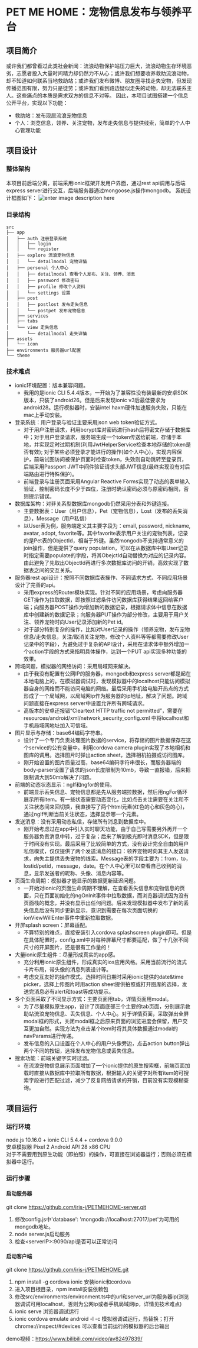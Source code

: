 # PET ME HOME：宠物信息发布与领养平台
## 项目简介
或许我们都曾看过此类社会新闻：流浪动物保护站压力巨大，流浪动物生存环境恶劣，志愿者投入大量时间精力却仍然力不从心；或许我们想要收养救助流浪动物，却不知道如何联系当地救助站；或许我们发布微博、朋友圈寻找走失宠物，但发现传播范围有限，努力只是徒劳；或许我们看到路边疑似走失的动物，却无法联系主人。这些痛点的本质是需求双方的信息不对等。
因此，本项目试图搭建一个信息公开平台，实现以下功能：
- 救助站：发布现居流浪宠物信息
- 个人：浏览信息，领养、关注宠物，发布走失信息与提供线索，简单的个人中心管理功能

## 项目设计
### 整体架构
本项目前后端分离，前端采用ionic框架开发用户界面，通过rest api调用与后端express server进行交互，后端服务器通过mongoose.js操作mongodb。
系统设计框图如下：
![enter image description here](https://lh3.googleusercontent.com/wQ_G7ZYC-35Rwd465OVHJNaoBSXX0giSiJk8N2byzDv3bYUOMwwKX__wiCsEcwnegh0bIFZXl3E=s1500 "系统框图")
### 目录结构
```
src
├── app
│   ├── auth 注册登录系统
│   │   ├── login 
│   │   └── register
│   ├── explore 流浪宠物信息
│   │   └── detailmodal 宠物详情
│   ├── personal 个人中心
│   │   ├── detailmodal 查看个人发布、关注、领养、消息
│   │   ├── password 修改密码
│   │   ├── profile 修改个人资料
│   │   └── settings 设置
│   ├── post
│   │   ├── postlost 发布走失信息
│   │   └── postpet 发布宠物信息
│   ├── services 
│   ├── tabs
│   └── view 走失信息
│       └── detailmodal 走失详情
├── assets
│   └── icon
├── environments 服务器url配置
└── theme

```

### 技术难点
- ionic环境配置：版本兼容问题。
	- 我用的是ionic CLI 5.4.4版本，一开始为了兼容性没有装最新的安卓SDK版本，只装了android26。但是后来发现ionic v3后最低要求为android28。运行模拟器时，安装intel haxm硬件加速服务失败，只能在mac上手动安装。
- 登录系统：用户登录与验证主要采用json web token验证方式。
	- 对于用户注册请求，利用bcrypt库对密码进行hash后将密文存储于数据库中；对于用户登录请求，服务端生成一个token传送给前端，存储于本地，并实现定时过期机制(利用JwtHelperService检查本地存储的token是否有效); 对于某些必须登录才能进行的操作(如个人中心)，实现内容保护，前端试图访问被保护页面时检查token，失效则自动跳转至登录页，后端采用Passport  JWT中间件验证请求头部JWT信息(最终实现没有对后端路由进行特殊保护)。
	- 前端登录与注册页面采用Angular Reactive Forms实现了动态的表单输入验证，控制密码长度不少于四位，注册时确认密码必须与原密码相同，否则提示错误。
- 数据库架构：对非关系型数据库mongodb仍然采用分表和外键连接。
	- 主要数据表：User（用户信息），Pet（宠物信息），Lost（发布的丢失消息），Message（用户私信）
	- 以User表为例，服务端定义其主要字段为：email, password, nickname, avatar, adopt, favorite等。其中favorite表示用户关注的宠物列表，记录的是Pet表的ObjectId，相当于外键。虽然mongodb不支持通常意义的join操作，但是提供了query population，可以在从数据库中取User记录时指定需要populate的字段，将其ObejctId自动替换为对应的记录内容。由此避免了先取出ObjectId再进行多次数据库访问的开销，高效实现了数据表之间的交互关系。
- 服务器rest api设计：按照不同数据库表操作、不同请求方式、不同应用场景设计了完善的api。
	- 采用express的Router模块实现。针对不同的应用场景，考虑向服务器GET操作为拉取数据，即按照过滤条件访问数据库获得结果返回给客户端；向服务器POST操作为增加新的数据记录，根据请求体中信息在数据库中创建新的数据记录；向服务器PUT操作为部分修改，主要用于用户关注、领养宠物时向User记录添加新的Pet id。
	- 对于部分特别复杂的操作，比如对User记录的操作（领养宠物，发布宠物信息/走失信息，关注/取消关注宠物，修改个人资料等等都需要修改User记录中的字段），为避免过于复杂的API设计，采用在请求体中额外增加一个action字段的方式来指明具体操作，达到一个PUT api实现多种功能的效果。
- 跨域问题，模拟器的网络访问：采用局域网来解决。
	- 由于我没有配置有公网IP的服务器，mongodb和express server都是起在本地电脑上的。在模拟器调试时，发现模拟器中的localhost只能访问模拟器自身的网络而不能访问电脑的网络。最后采用手机给电脑开热点的方式形成了一个局域网，以局域网ip作为服务器的ip地址，解决了问题。跨域问题直接在express server中设置允许所有跨域请求。
	- 高版本的安卓还报错“Cleartext HTTP traffic not permitted”，需要在resources/android/xml/network_security_config.xml 中将localhost和手机局域网地址加入可信域。
- 图片显示与存储：base64编码字符串。
	- 设计了一个专门负责处理图片数据的service，将存储的图片数据保存在这个service的公有变量中。利用cordova camera plugin实现了本地相机和图库的调用。选择图片时弹出action sheet，选择相机拍摄或访问图库。
	- 刚开始设置的图片质量过高，base64编码字符串很长，而服务器端的body-parser设置了请求的json长度限制为10mb，导致一直报错，后来把限制调大到50mb解决了问题。
- 前端的动态状态显示：ngIf和ngfor的使用。
	- 前端显示丢失信息、宠物信息都是先从服务端拉数据，然后用ngFor循环展示所有item。有一些状态需要动态变化，比如点击关注需要在关注和不关注状态间来回切换，我直接写了两个html元素(红色的心和灰色的心)，通过ngIf判断当前关注状态，选择显示哪一个元素。
- 发送消息：没有采用动态私信，存储所有消息到数据库中。
	- 刚开始考虑过在app中引入实时聊天功能，由于自己写需要另外再开一个服务器负责消息中转，过于复杂；后来了解到极光即时消息SDK，但是限于时间没有实现。最后采用了比较简单的方式，没有设计完全自由的用户私信模式，仅仅提供了两个发送消息的接口：领养宠物时向其主人发送请求，向失主提供丢失宠物的线索。Message表的字段主要为：from，to，lostid/petid，message，date。在个人中心里可以查看自己收到的消息，显示发送者的昵称、头像、消息内容等。
- 页面生命周期：模拟器才能显示的数据更新延迟问题。
	- 一开始对ionic的页面生命周期不理解，在查看丢失信息和宠物信息的页面，只在页面初始化的ngOnInit事件中拉取数据，而浏览器调试因为没有页面栈的概念，并没有显示出任何问题。后来发现模拟器中发布了新的丢失信息后没有同步更新显示，意识到需要在每次页面切换的ionViewWillEnter事件中重新拉取数据。
- 开屏splash screen：屏幕适配。
	- 不算特别的难点，直接安装引入cordova splashscreen plugin即可。但是在具体配置时，config.xml中对每种屏幕尺寸都要适配，做了十几张不同尺寸的开屏图片，还是很有工作量的！
- 大量ionic原生组件：尽量形成真实的app感。
	- 充分利用ionic原生组件，形成真实的ios应用风格。采用当前流行的流式卡片布局，带头像的消息列表设计等。
	- 考虑交互友好的操作模式。选择时间日期时采用ionic提供的date&time picker，选择上传图片时用action sheet提供拍照或打开图库的选择，发送完消息必有alert和toast等成功提示。
- 多个页面采取了不同显示方式：主要页面用tab，详情页面用modal。
	- 为了尽量模拟原生app，设计了页面底部三个主要的tab页面，分别展示救助站流浪宠物信息、丢失信息、个人中心。对于详情页面，采取弹出全屏modal框的形式，关闭modal框之后原来页面的浏览进度会保留，用户交互更加自然。实现方法为点击某个item时将其具体数据通过modal的navParams进行传递。
	- 发布信息的入口设置在个人中心的用户头像旁边，点击action button弹出两个不同的按钮，选择发布宠物信息或丢失信息。
- 搜索功能：前端关键字实时过滤。
	- 在流浪宠物信息展示页面增加了一个ionic提供的原生搜索框，前端页面加载时直接从数据库中拉取所有数据，根据输入的关键字对所有item的可搜索字段进行匹配过滤，减少了反复网络请求的开销，目前没有实现模糊查询。


## 项目运行
### 运行环境
node.js 10.16.0 + ionic CLI 5.4.4 + cordova 9.0.0  
安卓模拟器 Pixel 2 Android API 28 x86 CPU  
对于不需要用到原生功能（即拍照）的操作，可直接在浏览器运行；否则必须在模拟器中运行。
### 运行步骤
#### 启动服务器
git clone https://github.com/iris-j/PETMEHOME-server.git
1. 修改config.js中'database':  'mongodb://localhost:27017/pet'为可用的mongodb地址。
2. node server.js启动服务
3. 检查\<serverIP\>:9090/api是否可以正常访问
#### 启动客户端
git clone https://github.com/iris-j/PETMEHOME.git
1. npm install -g cordova ionic 安装ionic和cordova
2. 进入项目根目录，npm install安装依赖包
3. 修改src/environments/environment.ts中的url和server_url为服务器ip(浏览器调试可用localhost，否则为公网ip或者手机局域网ip，详情见技术难点)
4. ionic serve 浏览器调试运行
5. ionic cordova emulate android -l -c 模拟器调试运行，热替换；打开chrome://inspect/#devices 可以查看当前运行的模拟器的后台输出

demo视频：https://www.bilibili.com/video/av82497839/
